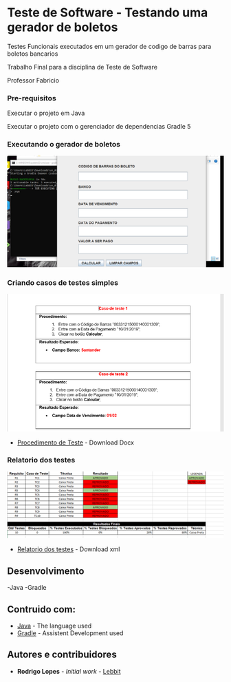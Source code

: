 # Teste de Software - Testando uma gerador de boletos

Testes Funcionais executados em um gerador de codigo de barras para boletos bancarios

Trabalho Final para a disciplina de Teste de Software

Professor Fabricio

### Pre-requisitos

Executar o projeto em Java

Executar o projeto com o gerenciador de dependencias Gradle 5

### Executando o gerador de boletos
![alt text](https://github.com/HammerSteinBrain/Teste_Boleto/blob/master/Screenshot_1.png)

### Criando casos de testes simples
![alt text](https://github.com/HammerSteinBrain/Teste_Boleto/blob/master/Caso_teste.png)

* [Procedimento de Teste](https://github.com/HammerSteinBrain/Teste_Boleto/blob/master/Casos_de_Teste.docx) - Download Docx

### Relatorio dos testes
![alt text](https://github.com/HammerSteinBrain/Teste_Boleto/blob/master/Resultado_Testes.png)

* [Relatorio dos testes](https://github.com/HammerSteinBrain/Teste_Boleto/blob/master/Resultado_Teste.xlsx) - Download xml

## Desenvolvimento
-Java
-Gradle

## Contruido com:

* [Java](https://docs.oracle.com/javase/8/docs/technotes/tools/windows/javadoc.html) - The language used
* [Gradle](https://docs.gradle.org/current/userguide/userguide.html) - Assistent Development used


## Autores e contribuidores

* **Rodrigo Lopes** - *Initial work* - [Lebbit](https://github.com/hammersteinbrain)



